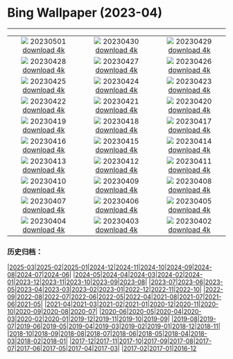 # Bing Wallpaper (2023-04)
**************
| | | |
| :----: | :----: | :----: |
| ![](https://www.bing.com/th?id=OHR.QuebecCityBridge_ZH-CN9618387961_1920x1080.jpg) 20230501 [download 4k](https://www.bing.com/th?id=OHR.QuebecCityBridge_ZH-CN9618387961_UHD.jpg) | ![](https://www.bing.com/th?id=OHR.TempleE_ZH-CN9455488333_1920x1080.jpg) 20230430 [download 4k](https://www.bing.com/th?id=OHR.TempleE_ZH-CN9455488333_UHD.jpg) | ![](https://www.bing.com/th?id=OHR.JTNPMilkyWay_ZH-CN9128830420_1920x1080.jpg) 20230429 [download 4k](https://www.bing.com/th?id=OHR.JTNPMilkyWay_ZH-CN9128830420_UHD.jpg) |
| ![](https://www.bing.com/th?id=OHR.MariposaGrove_ZH-CN8957145435_1920x1080.jpg) 20230428 [download 4k](https://www.bing.com/th?id=OHR.MariposaGrove_ZH-CN8957145435_UHD.jpg) | ![](https://www.bing.com/th?id=OHR.SouthPadre_ZH-CN8788572569_1920x1080.jpg) 20230427 [download 4k](https://www.bing.com/th?id=OHR.SouthPadre_ZH-CN8788572569_UHD.jpg) | ![](https://www.bing.com/th?id=OHR.GHOAudubonDay_ZH-CN8605905801_1920x1080.jpg) 20230426 [download 4k](https://www.bing.com/th?id=OHR.GHOAudubonDay_ZH-CN8605905801_UHD.jpg) |
| ![](https://www.bing.com/th?id=OHR.AdelieWPD_ZH-CN8434233391_1920x1080.jpg) 20230425 [download 4k](https://www.bing.com/th?id=OHR.AdelieWPD_ZH-CN8434233391_UHD.jpg) | ![](https://www.bing.com/th?id=OHR.FranconianWineCellar_ZH-CN8234719750_1920x1080.jpg) 20230424 [download 4k](https://www.bing.com/th?id=OHR.FranconianWineCellar_ZH-CN8234719750_UHD.jpg) | ![](https://www.bing.com/th?id=OHR.Honnavaralavenderfields_ZH-CN8054655091_1920x1080.jpg) 20230423 [download 4k](https://www.bing.com/th?id=OHR.Honnavaralavenderfields_ZH-CN8054655091_UHD.jpg) |
| ![](https://www.bing.com/th?id=OHR.EarthDayFox_ZH-CN7926350207_1920x1080.jpg) 20230422 [download 4k](https://www.bing.com/th?id=OHR.EarthDayFox_ZH-CN7926350207_UHD.jpg) | ![](https://www.bing.com/th?id=OHR.ProcidaItaly_ZH-CN7712975930_1920x1080.jpg) 20230421 [download 4k](https://www.bing.com/th?id=OHR.ProcidaItaly_ZH-CN7712975930_UHD.jpg) | ![](https://www.bing.com/th?id=OHR.CrestedButteEclispe_ZH-CN5715446670_1920x1080.jpg) 20230420 [download 4k](https://www.bing.com/th?id=OHR.CrestedButteEclispe_ZH-CN5715446670_UHD.jpg) |
| ![](https://www.bing.com/th?id=OHR.TaiwanYuhina_ZH-CN6541884178_1920x1080.jpg) 20230419 [download 4k](https://www.bing.com/th?id=OHR.TaiwanYuhina_ZH-CN6541884178_UHD.jpg) | ![](https://www.bing.com/th?id=OHR.MPPUnesco_ZH-CN8076198158_1920x1080.jpg) 20230418 [download 4k](https://www.bing.com/th?id=OHR.MPPUnesco_ZH-CN8076198158_UHD.jpg) | ![](https://www.bing.com/th?id=OHR.MinouLighthouse_ZH-CN7940024247_1920x1080.jpg) 20230417 [download 4k](https://www.bing.com/th?id=OHR.MinouLighthouse_ZH-CN7940024247_UHD.jpg) |
| ![](https://www.bing.com/th?id=OHR.KiteDay_ZH-CN7813901578_1920x1080.jpg) 20230416 [download 4k](https://www.bing.com/th?id=OHR.KiteDay_ZH-CN7813901578_UHD.jpg) | ![](https://www.bing.com/th?id=OHR.NahargarhFort_ZH-CN7681434372_1920x1080.jpg) 20230415 [download 4k](https://www.bing.com/th?id=OHR.NahargarhFort_ZH-CN7681434372_UHD.jpg) | ![](https://www.bing.com/th?id=OHR.RedSeaStars_ZH-CN6243743747_1920x1080.jpg) 20230414 [download 4k](https://www.bing.com/th?id=OHR.RedSeaStars_ZH-CN6243743747_UHD.jpg) |
| ![](https://www.bing.com/th?id=OHR.SnowdoniaNational_ZH-CN7415540950_1920x1080.jpg) 20230413 [download 4k](https://www.bing.com/th?id=OHR.SnowdoniaNational_ZH-CN7415540950_UHD.jpg) | ![](https://www.bing.com/th?id=OHR.EuropeFromISS_ZH-CN0722816540_1920x1080.jpg) 20230412 [download 4k](https://www.bing.com/th?id=OHR.EuropeFromISS_ZH-CN0722816540_UHD.jpg) | ![](https://www.bing.com/th?id=OHR.MossyGrottoFalls_ZH-CN2490591617_1920x1080.jpg) 20230411 [download 4k](https://www.bing.com/th?id=OHR.MossyGrottoFalls_ZH-CN2490591617_UHD.jpg) |
| ![](https://www.bing.com/th?id=OHR.ElephantTwins_ZH-CN6743766062_1920x1080.jpg) 20230410 [download 4k](https://www.bing.com/th?id=OHR.ElephantTwins_ZH-CN6743766062_UHD.jpg) | ![](https://www.bing.com/th?id=OHR.LithuanianEggs_ZH-CN6609820454_1920x1080.jpg) 20230409 [download 4k](https://www.bing.com/th?id=OHR.LithuanianEggs_ZH-CN6609820454_UHD.jpg) | ![](https://www.bing.com/th?id=OHR.NIrelandGiants_ZH-CN6110576507_1920x1080.jpg) 20230408 [download 4k](https://www.bing.com/th?id=OHR.NIrelandGiants_ZH-CN6110576507_UHD.jpg) |
| ![](https://www.bing.com/th?id=OHR.KitsAspen_ZH-CN2160526845_1920x1080.jpg) 20230407 [download 4k](https://www.bing.com/th?id=OHR.KitsAspen_ZH-CN2160526845_UHD.jpg) | ![](https://www.bing.com/th?id=OHR.ArizonaPinkMoon_ZH-CN5545607389_1920x1080.jpg) 20230406 [download 4k](https://www.bing.com/th?id=OHR.ArizonaPinkMoon_ZH-CN5545607389_UHD.jpg) | ![](https://www.bing.com/th?id=OHR.QingMing2023_ZH-CN6951199028_1920x1080.jpg) 20230405 [download 4k](https://www.bing.com/th?id=OHR.QingMing2023_ZH-CN6951199028_UHD.jpg) |
| ![](https://www.bing.com/th?id=OHR.RomanBridge_ZH-CN4699931052_1920x1080.jpg) 20230404 [download 4k](https://www.bing.com/th?id=OHR.RomanBridge_ZH-CN4699931052_UHD.jpg) | ![](https://www.bing.com/th?id=OHR.HonaunauNP_ZH-CN4491662962_1920x1080.jpg) 20230403 [download 4k](https://www.bing.com/th?id=OHR.HonaunauNP_ZH-CN4491662962_UHD.jpg) | ![](https://www.bing.com/th?id=OHR.JavaBromo_ZH-CN2744043733_1920x1080.jpg) 20230402 [download 4k](https://www.bing.com/th?id=OHR.JavaBromo_ZH-CN2744043733_UHD.jpg) |

### 历史归档：

|[2025-03](2025-03/2025-03.md)|[2025-02](2025-02/2025-02.md)|[2025-01](2025-01/2025-01.md)|[2024-12](2024-12/2024-12.md)|[2024-11](2024-11/2024-11.md)|[2024-10](2024-10/2024-10.md)|[2024-09](2024-09/2024-09.md)|[2024-08](2024-08/2024-08.md)|[2024-07](2024-07/2024-07.md)|[2024-06](2024-06/2024-06.md)|
|[2024-05](2024-05/2024-05.md)|[2024-04](2024-04/2024-04.md)|[2024-03](2024-03/2024-03.md)|[2024-02](2024-02/2024-02.md)|[2024-01](2024-01/2024-01.md)|[2023-12](2023-12/2023-12.md)|[2023-11](2023-11/2023-11.md)|[2023-10](2023-10/2023-10.md)|[2023-09](2023-09/2023-09.md)|[2023-08](2023-08/2023-08.md)|
|[2023-07](2023-07/2023-07.md)|[2023-06](2023-06/2023-06.md)|[2023-05](2023-05/2023-05.md)|[2023-04](2023-04/2023-04.md)|[2023-03](2023-03/2023-03.md)|[2023-02](2023-02/2023-02.md)|[2023-01](2023-01/2023-01.md)|[2022-12](2022-12/2022-12.md)|[2022-11](2022-11/2022-11.md)|[2022-10](2022-10/2022-10.md)|
|[2022-09](2022-09/2022-09.md)|[2022-08](2022-08/2022-08.md)|[2022-07](2022-07/2022-07.md)|[2022-06](2022-06/2022-06.md)|[2022-05](2022-05/2022-05.md)|[2022-04](2022-04/2022-04.md)|[2021-08](2021-08/2021-08.md)|[2021-07](2021-07/2021-07.md)|[2021-06](2021-06/2021-06.md)|[2021-05](2021-05/2021-05.md)|
|[2021-04](2021-04/2021-04.md)|[2021-03](2021-03/2021-03.md)|[2021-02](2021-02/2021-02.md)|[2021-01](2021-01/2021-01.md)|[2020-12](2020-12/2020-12.md)|[2020-11](2020-11/2020-11.md)|[2020-10](2020-10/2020-10.md)|[2020-09](2020-09/2020-09.md)|[2020-08](2020-08/2020-08.md)|[2020-07](2020-07/2020-07.md)|
|[2020-06](2020-06/2020-06.md)|[2020-05](2020-05/2020-05.md)|[2020-04](2020-04/2020-04.md)|[2020-03](2020-03/2020-03.md)|[2020-02](2020-02/2020-02.md)|[2020-01](2020-01/2020-01.md)|[2019-12](2019-12/2019-12.md)|[2019-11](2019-11/2019-11.md)|[2019-10](2019-10/2019-10.md)|[2019-09](2019-09/2019-09.md)|
|[2019-08](2019-08/2019-08.md)|[2019-07](2019-07/2019-07.md)|[2019-06](2019-06/2019-06.md)|[2019-05](2019-05/2019-05.md)|[2019-04](2019-04/2019-04.md)|[2019-03](2019-03/2019-03.md)|[2019-02](2019-02/2019-02.md)|[2019-01](2019-01/2019-01.md)|[2018-12](2018-12/2018-12.md)|[2018-11](2018-11/2018-11.md)|
|[2018-10](2018-10/2018-10.md)|[2018-09](2018-09/2018-09.md)|[2018-08](2018-08/2018-08.md)|[2018-07](2018-07/2018-07.md)|[2018-06](2018-06/2018-06.md)|[2018-05](2018-05/2018-05.md)|[2018-04](2018-04/2018-04.md)|[2018-03](2018-03/2018-03.md)|[2018-02](2018-02/2018-02.md)|[2018-01](2018-01/2018-01.md)|
|[2017-12](2017-12/2017-12.md)|[2017-11](2017-11/2017-11.md)|[2017-10](2017-10/2017-10.md)|[2017-09](2017-09/2017-09.md)|[2017-08](2017-08/2017-08.md)|[2017-07](2017-07/2017-07.md)|[2017-06](2017-06/2017-06.md)|[2017-05](2017-05/2017-05.md)|[2017-04](2017-04/2017-04.md)|[2017-03](2017-03/2017-03.md)|
|[2017-02](2017-02/2017-02.md)|[2017-01](2017-01/2017-01.md)|[2016-12](2016-12/2016-12.md)